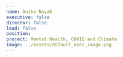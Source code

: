 ```yaml
---
name: Anika Nayak
executive: false
director: false
lead: false
position:  
project: Mental Health, COVID and Climate
image: ../assets/default_exec_image.png
---
```

